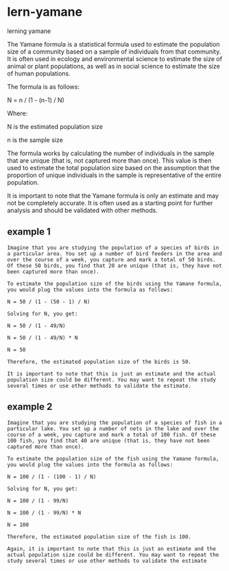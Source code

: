 # lern-yamane
lerning yamane

The Yamane formula is a statistical formula used to estimate the population size of a community based on a sample of individuals from that community. It is often used in ecology and environmental science to estimate the size of animal or plant populations, as well as in social science to estimate the size of human populations.

The formula is as follows:

N = n / (1 - (n-1) / N)

Where:

N is the estimated population size

n is the sample size

The formula works by calculating the number of individuals in the sample that are unique (that is, not captured more than once). This value is then used to estimate the total population size based on the assumption that the proportion of unique individuals in the sample is representative of the entire population.

It is important to note that the Yamane formula is only an estimate and may not be completely accurate. It is often used as a starting point for further analysis and should be validated with other methods.

## example 1

````
Imagine that you are studying the population of a species of birds in a particular area. You set up a number of bird feeders in the area and over the course of a week, you capture and mark a total of 50 birds. Of these 50 birds, you find that 20 are unique (that is, they have not been captured more than once).

To estimate the population size of the birds using the Yamane formula, you would plug the values into the formula as follows:

N = 50 / (1 - (50 - 1) / N)

Solving for N, you get:

N = 50 / (1 - 49/N)

N = 50 / (1 - 49/N) * N

N = 50

Therefore, the estimated population size of the birds is 50.

It is important to note that this is just an estimate and the actual population size could be different. You may want to repeat the study several times or use other methods to validate the estimate.
````

## example 2

````
Imagine that you are studying the population of a species of fish in a particular lake. You set up a number of nets in the lake and over the course of a week, you capture and mark a total of 100 fish. Of these 100 fish, you find that 40 are unique (that is, they have not been captured more than once).

To estimate the population size of the fish using the Yamane formula, you would plug the values into the formula as follows:

N = 100 / (1 - (100 - 1) / N)

Solving for N, you get:

N = 100 / (1 - 99/N)

N = 100 / (1 - 99/N) * N

N = 100

Therefore, the estimated population size of the fish is 100.

Again, it is important to note that this is just an estimate and the actual population size could be different. You may want to repeat the study several times or use other methods to validate the estimate
````
